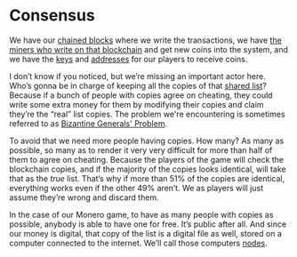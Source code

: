 # Consensus

We have our [chained blocks](3.10_blockchain.md) where we write the transactions, we have [the miners who write on that blockchain](3.08_mining.md) and get new coins into the system, and we have the [keys](3.14_keys.md) and [addresses](3.17_addresses.md) for our players to receive coins.

I don’t know if you noticed, but we’re missing an important actor here. Who’s gonna be in charge of keeping all the copies of that [shared list](3.09_money-ledger.md)? Because if a bunch of people with copies agree on cheating, they could write some extra money for them by modifying their copies and claim they’re the “real” list copies. The problem we're encountering is sometimes referred to as [Bizantine Generals' Problem](3.19.02_bizantine-generals.md).

To avoid that we need more people having copies. How many? As many as possible, so many as to render it very very difficult for more than half of them to agree on cheating. Because the players of the game will check the blockchain copies, and if the majority of the copies looks identical, will take that as the *true* list. That’s why if more than 51% of the copies are identical, everything works even if the other 49% aren’t. We as players will just assume they’re wrong and discard them.

In the case of our Monero game, to have as many people with copies as possible, anybody is able to have one for free. It’s public after all. And since our money is digital, that copy of the list is a digital file as well, stored on a computer connected to the internet. We’ll call those computers [nodes](3.19_nodes.md).